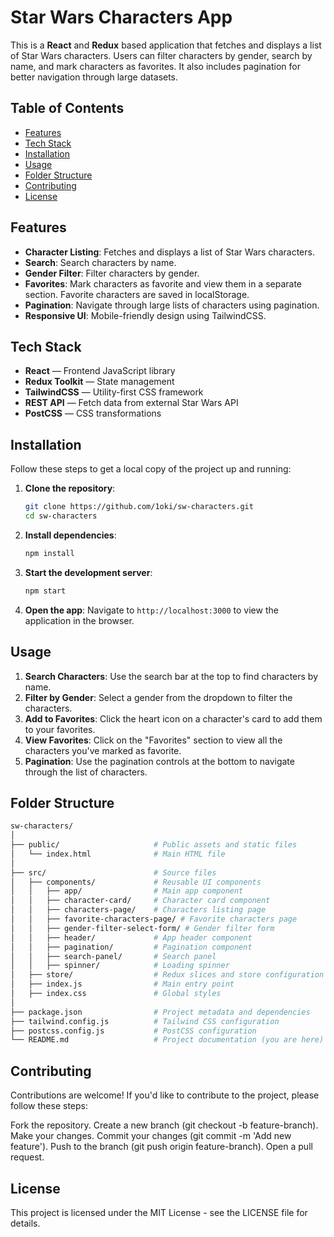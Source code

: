# Star Wars Characters App

This is a **React** and **Redux** based application that fetches and displays a list of Star Wars characters. Users can filter characters by gender, search by name, and mark characters as favorites. It also includes pagination for better navigation through large datasets.

## Table of Contents

- [Features](#features)
- [Tech Stack](#tech-stack)
- [Installation](#installation)
- [Usage](#usage)
- [Folder Structure](#folder-structure)
- [Contributing](#contributing)
- [License](#license)

## Features

- **Character Listing**: Fetches and displays a list of Star Wars characters.
- **Search**: Search characters by name.
- **Gender Filter**: Filter characters by gender.
- **Favorites**: Mark characters as favorite and view them in a separate section. Favorite characters are saved in localStorage.
- **Pagination**: Navigate through large lists of characters using pagination.
- **Responsive UI**: Mobile-friendly design using TailwindCSS.

## Tech Stack

- **React** — Frontend JavaScript library
- **Redux Toolkit** — State management
- **TailwindCSS** — Utility-first CSS framework
- **REST API** — Fetch data from external Star Wars API
- **PostCSS** — CSS transformations

## Installation

Follow these steps to get a local copy of the project up and running:

1. **Clone the repository**:
    ```bash
    git clone https://github.com/1oki/sw-characters.git
    cd sw-characters
    ```

2. **Install dependencies**:
    ```bash
    npm install
    ```

3. **Start the development server**:
    ```bash
    npm start
    ```

4. **Open the app**:
    Navigate to `http://localhost:3000` to view the application in the browser.

## Usage

1. **Search Characters**: Use the search bar at the top to find characters by name.
2. **Filter by Gender**: Select a gender from the dropdown to filter the characters.
3. **Add to Favorites**: Click the heart icon on a character's card to add them to your favorites.
4. **View Favorites**: Click on the "Favorites" section to view all the characters you've marked as favorite.
5. **Pagination**: Use the pagination controls at the bottom to navigate through the list of characters.

## Folder Structure

```bash
sw-characters/
│
├── public/                     # Public assets and static files
│   └── index.html              # Main HTML file
│
├── src/                        # Source files
│   ├── components/             # Reusable UI components
│   │   ├── app/                # Main app component
│   │   ├── character-card/     # Character card component
│   │   ├── characters-page/    # Characters listing page
│   │   ├── favorite-characters-page/ # Favorite characters page
│   │   ├── gender-filter-select-form/ # Gender filter form
│   │   ├── header/             # App header component
│   │   ├── pagination/         # Pagination component
│   │   ├── search-panel/       # Search panel
│   │   ├── spinner/            # Loading spinner
│   ├── store/                  # Redux slices and store configuration
│   ├── index.js                # Main entry point
│   ├── index.css               # Global styles
│
├── package.json                # Project metadata and dependencies
├── tailwind.config.js          # Tailwind CSS configuration
├── postcss.config.js           # PostCSS configuration
└── README.md                   # Project documentation (you are here)
```

## Contributing
Contributions are welcome! If you'd like to contribute to the project, please follow these steps:

Fork the repository.
Create a new branch (git checkout -b feature-branch).
Make your changes.
Commit your changes (git commit -m 'Add new feature').
Push to the branch (git push origin feature-branch).
Open a pull request.

## License
This project is licensed under the MIT License - see the LICENSE file for details.


